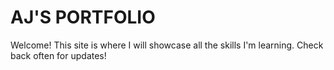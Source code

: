# AJ'S PORTFOLIO
Welcome! This site is where I will showcase all the skills I'm learning. Check back often for updates!


